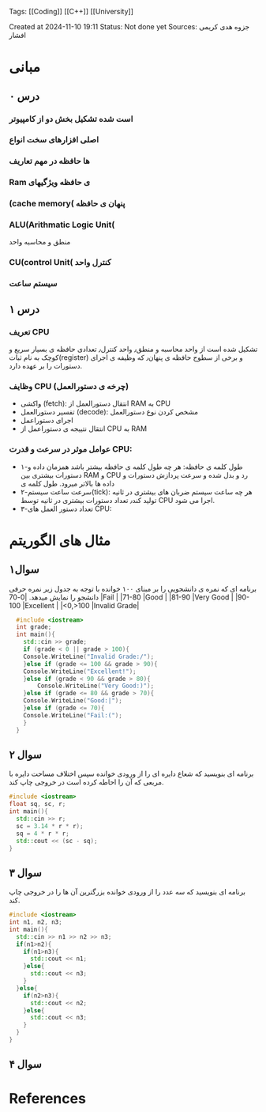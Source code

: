 
<span class="tag">Tags</span>:   [[Coding]] [[C++]] [[University]] 

Created at 2024-11-10 19:11
<span class="tag">Status</span>: <span class="danger">Not done yet</span>
<span class="danger">Sources</span>: جزوه هدی کریمی افشار

# مبانی

## درس ۰

### ‫است‬ ‫شده‬ ‫تشکیل‬ ‫بخش‬ ‫دو‬ ‫از‬ ‫کامپیوتر‬
### ‫اصلی‬ ‫افزارهای‬ ‫سخت‬ ‫انواع‬

### ‫ها‬ ‫حافظه‬ ‫در‬ ‫مهم‬ ‫تعاریف‬

### ‫‪Ram‬‬ ‫ی‬ ‫حافظه‬ ‫ویژگیهای‬

### ‫‪(cache‬‬ ‫)‪memory‬‬ ‫پنهان‬ ‫ی‬ ‫حافظه‬

### ‫‪ALU(Arithmatic‬‬ ‫‪Logic‬‬ ‫)‪Unit‬‬
‫منطق‬ ‫و‬ ‫محاسبه‬ ‫واحد‬

### ‫‪CU(control‬‬ ‫)‪Unit‬‬ ‫کنترل‬ ‫واحد‬

### ‫سیستم‬ ‫ساعت‬

## درس ۱
### تعریف CPU
تشکیل شده است از واحد محاسبه و منطق٫ واحد کنترل٫ تعدادی حافظه ی بسیار سریع و کوچک به نام ثبات(register) و برخی از سطوح حافظه ی پنهان٫ که وظیفه ی اجرای دستورات را بر عهده دارد.

### وظایف CPU (چرخه ی دستورالعمل)
 - واکشی (fetch): انتقال دستورالعمل از RAM به CPU
 - تفسیر دستورالعمل (decode): مشخص کردن نوع دستورالعمل
 - اجرای دستوراعمل
 - انتقال نتییجه ی دستوراعمل از CPU به RAM
### عوامل موثر در سرعت و قدرت CPU:
- ۱-<span class="danger">طول کلمه ی حافظه</span>: هر چه طول کلمه ی حافظه بیشتر باشد همزمان داده و دستورات بیشتری بین RAM و CPU رد و بدل شده و سرعت پردازش دستورات و داده ها بالاتر میرود. طول کلمه ی 
- ۲-<span class="danger">سرعت ساعت سیستم(tick)</span>: هر چه ساعت سیستم ضربان های بیشتری در ثانیه تولید کند٫ تعداد دستورات بیشتری در ثانیه توسط CPU اجرا می شود.
- ۳-<span class="danger">تعداد دستور العمل های CPU</span>: 


# مثال های الگوریتم
## سوال۱
 برنامه ای که نمره ی دانشجویی را بر مبنای ۱۰۰ خوانده با توجه به جدول زیر نمره حرفی دانشجو را نمایش میدهد.
|0-70       |Fail                |
|71-80     |Good             |
|81-90     |Very Good    |
|90-100   |Excellent      |
|<0,>100 |Invalid Grade|

``` cpp
  #include <iostream>
  int grade;
  int main(){
    std::cin >> grade;
    if (grade < 0 || grade > 100){
	Console.WriteLine("Invalid Grade:/");
    }else if (grade <= 100 && grade > 90){
	Console.WriteLine("Excellent!");
    }else if (grade < 90 && grade > 80){
        Console.WriteLine("Very Good:)");
    }else if (grade <= 80 && grade > 70){
 	Console.WriteLine("Good:|");
    }else if (grade <= 70){
	Console.WriteLine("Fail:(");
    }
  }
```

## سوال ۲
برنامه ای بنویسید که شعاع دایره ای را از ورودی خوانده سپس اختلاف مساحت دایره با مربعی که آن را احاطه کرده است در خروجی چاپ کند.
```cpp
#include <iostream>
float sq, sc, r;
int main(){
  std::cin >> r;
  sc = 3.14 * r * r);
  sq = 4 * r * r;
  std::cout << (sc - sq);
}
```

## سوال ۳
برنامه ای بنویسید که سه عدد را از ورودی خوانده بزرگترین آن ها را در خروجی چاپ کند.
```cpp
#include <iostream>
int n1, n2, n3;
int main(){
  std::cin >> n1 >> n2 >> n3;
  if(n1>n2){
    if(n1>n3){
      std::cout << n1;
    }else{
      std::cout << n3;
    }
  }else{
    if(n2>n3){
      std::cout << n2;
    }else{
      std::cout << n3;
    }
  }
}
```

## سوال ۴
# References
